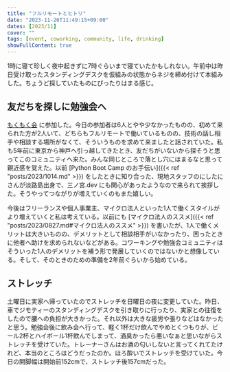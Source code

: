 ```yaml
---
title: "フルリモートとヒトリ"
date: "2023-11-26T11:49:15+09:00"
dates: [2023/11]
cover: ""
tags: [event, coworking, community, life, drinking]
showFullContent: true
---
```


1時に寝て珍しく夜中起きずに7時ぐらいまで寝ていたかもしれない。午前中は昨日受け取ったスタンディングデスクを仮組みの状態からネジを締め付けて本組みした。ちょうど探していたものにぴったりはまる感じ。

## 友だちを探しに勉強会へ

[もくもく会](https://kobe-sannomiya-dev.connpass.com/event/299312/) に参加した。今日の参加者は6人とやや少なかったものの、初めて来られた方が2人いて、どちらもフルリモートで働いているものの、技術の話し相手や相談する場所がなくて、そういうものを求めて来ましたと話されていた。私も5年前に東京から神戸へ引っ越してきたとき、友だちがいないから探そうと思ってこのコミュニティへ来た。みんな同じところで落とし穴にはまるなと思って親近感を覚えた。以前 [Python Boot Camp のお手伝い]({{< ref "posts/2023/1014.md" >}}) をしたときに知り合った、現地スタッフのにしたにさんが淡路島出身で、三ノ宮.dev にも関心があったようなので来られて挨拶した。そうやってつながりが増えていくのもまた嬉しい。

今後はフリーランスや個人事業主、マイクロ法人といった1人で働くスタイルがより増えていくと私は考えている。以前にも [マイクロ法人のススメ]({{< ref "posts/2023/0827.md#マイクロ法人のススメ" >}}) を書いたが、1人で働くメリットは大きいものの、デメリットとして相談相手がいなかったり、困ったときに他者へ助けを求められないなどがある。コワーキングや勉強会コミュニティはそういった1人のデメリットを補う形で発展していくのではないかと想像している。そして、そのときのための準備を2年前ぐらいから始めている。

## ストレッチ

土曜日に実家へ帰っていたのでストレッチを日曜日の夜に変更していた。昨日、車でジモティーのスタンディングデスクを引き取りに行ったり、実家との往復をしたので腰への負担が大きかった。それ以外は大きな疲労や張りなどはなかったと思う。勉強会後に飲み会へ行って、軽く1杯だけ飲んでやめとくつもりが、ビール2杯とハイボール1杯飲んでしまって、酒臭かったら悪いなぁと思いながらストレッチを受けていた。トレーナーさんはお酒の匂いしないと言ってくれてたけれど、本当のところはどうだったのか。ほろ酔いでストレッチを受けていた。今日の開脚幅は開始前152cmで、ストレッチ後157cmだった。
